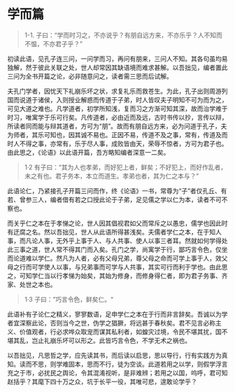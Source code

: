 # 学而篇

> 1-1. 子曰：“学而时习之，不亦说乎？有朋自远方来，不亦乐乎？人不知而不愠，不亦君子乎？”

初读此语，见孔子连三问，一问学而习，再问有朋来，三问人不知。其各句虽均易独解，然于彼此关联之处，世人却常因其缺语境而难求甚解。以吾拙见，编者置此三问为全书开篇之论，必非随意问之，读者需三思而后试解。

夫孔门学者，因忧天下礼崩乐坏之状，求复礼乐而救苍生。为此，孔子出则周游列国而说道于诸侯，入则授业解惑而传道于子弟，时人皆叹夫子明知不可为而为之，可见大道之难也。凡学道者，初学所知浅，复而习之方渐可知其深，故而治学难于时习，唯寓学于乐可行矣。凡传道者，必由近而及远，古时书传以抄，言传以辩，所读者同而能与辩其道者，方可为“朋”。故而有朋自远方来，必为问道于孔子，夫为师者，其乐可知也，因其诚不易也。正因不易，传道不及之事，常有，传道及而时人不得之事，亦常有，乐于尽人事，成败皆由天，荣辱不惊者，方可为君子也。由此思之，《论语》以此语开篇，吾方略知编者深意一二矣。

> 1·2 有子曰：“其为人也孝弟，而好犯上者，鲜矣；不好犯上，而好作乱者，未之有也。君子务本，本立而道生。孝弟也者，其为仁之本与？”  

此语论仁，乃紧接孔子开篇三问而作，终《论语》一书，常尊为“子”者仅孔丘、有若、曾参三人，编者借有若之口授此论于子弟，足见儒之学以仁为本，读者不可不察也。

而关乎仁之本在于孝悌之论，世人因其倡视君如父而常斥之以愚忠，儒学也因此时有迂腐之名。然以吾拙见，世人从此语所得甚浅矣。夫儒者学仁之本，在于知人事，而凡论人事，无外乎上事于人、与人共事、使人以事三者耳。然就如何学得处此三事之道，世人常不得其门而入矣。孔门之学，尚寓学于行，鄙巧言令色，仅坐而论道难以学仁。然凡为人者，必有父母兄弟，尊父母之命而可学上事于人，效父母之行而可学使人以事，与兄弟事而可学与人共事，其实可行而利于学也。由此思之，可知学仁当以行孝悌为始矣，其始为修身，而修身得仁者，即为君子务事、齐家、处世之本也。

> 1·3 子曰：”巧言令色，鲜矣仁。“

此语补有子论仁之精义，寥寥数语，足申学仁之本在于行而非言辞矣。吾诚以为学者宜深察此论，否则当今之世，伪学之猖獗，将远甚于春秋矣。君不见言必称主义、价值观者，行必求哗众取宠而谋其私利者，如蝗灾过境，令民不堪其扰，国不堪其乱，岂止礼崩乐坏可以形之。此皆巧言令色，不学无术之祸也。

以吾拙见，凡思哲之学，应先读其书，而后读以启思，思以导行，行有实践方为真知。读而不思，则学难固本，思而不行，徒为空谈。此道若用之以学，则假学浮言充之于市，必扰民之舆论，令其混淆视听，是非难辨；若用之以国，呜呼，君可知赵括乎？其麾下四十万之众，坑于长平一役，其唯可悲，遑敢论学乎？


